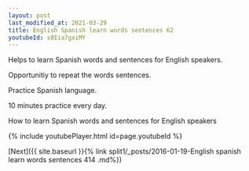 ```yaml
---
layout: post
last_modified_at: 2021-03-29
title: English Spanish learn words sentences 62 
youtubeId: s0Iia7gxiMY
---
```

 
 
Helps to learn Spanish words and sentences for English speakers.

Opportunitiy to repeat the words sentences. 

Practice Spanish language. 
 
10 minutes practice every day. 
 
How to learn Spanish words and sentences for English speakers 
 
{% include youtubePlayer.html id=page.youtubeId %}
 
 
[Next]({{ site.baseurl }}{% link  split1/_posts/2016-01-19-English spanish learn words sentences 414 .md%})
 
